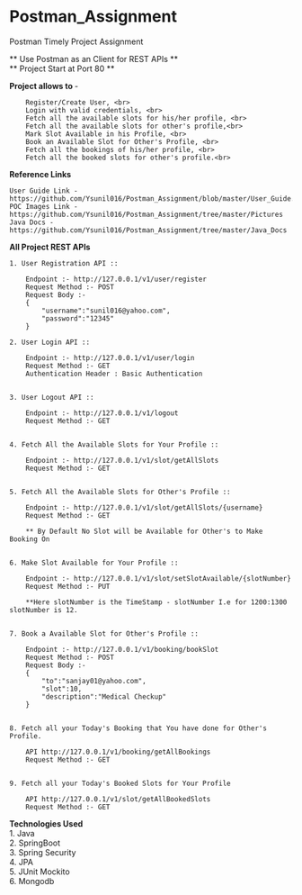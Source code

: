 # Postman_Assignment
Postman Timely Project Assignment

** Use Postman as an Client for REST APIs **<br>
** Project Start at Port 80 **


<b>Project allows to </b>- <br>
        
        Register/Create User, <br>
        Login with valid credentials, <br>
        Fetch all the available slots for his/her profile, <br>
        Fetch all the available slots for other's profile,<br>
        Mark Slot Available in his Profile, <br>
        Book an Available Slot for Other's Profile, <br>
        Fetch all the bookings of his/her profile, <br>
        Fetch all the booked slots for other's profile.<br>

   
<b>Reference Links</b><br>

    User Guide Link - https://github.com/Ysunil016/Postman_Assignment/blob/master/User_Guide.pdf
    POC Images Link - https://github.com/Ysunil016/Postman_Assignment/tree/master/Pictures
    Java Docs - https://github.com/Ysunil016/Postman_Assignment/tree/master/Java_Docs


<b>All Project REST APIs</b> 

    1. User Registration API :: 

        Endpoint :- http://127.0.0.1/v1/user/register
        Request Method :- POST
        Request Body :-
        {
            "username":"sunil016@yahoo.com",
            "password":"12345"
        }

    2. User Login API :: 

        Endpoint :- http://127.0.0.1/v1/user/login
        Request Method :- GET
        Authentication Header : Basic Authentication


    3. User Logout API :: 

        Endpoint :- http://127.0.0.1/v1/logout
        Request Method :- GET


    4. Fetch All the Available Slots for Your Profile :: 

        Endpoint :- http://127.0.0.1/v1/slot/getAllSlots
        Request Method :- GET


    5. Fetch All the Available Slots for Other's Profile :: 

        Endpoint :- http://127.0.0.1/v1/slot/getAllSlots/{username}
        Request Method :- GET

        ** By Default No Slot will be Available for Other's to Make Booking On


    6. Make Slot Available for Your Profile :: 

        Endpoint :- http://127.0.0.1/v1/slot/setSlotAvailable/{slotNumber}
        Request Method :- PUT

        **Here slotNumber is the TimeStamp - slotNumber I.e for 1200:1300 slotNumber is 12.


    7. Book a Available Slot for Other's Profile :: 

        Endpoint :- http://127.0.0.1/v1/booking/bookSlot
        Request Method :- POST
        Request Body :-
        {
            "to":"sanjay01@yahoo.com",
            "slot":10,
            "description":"Medical Checkup"
        }


    8. Fetch all your Today's Booking that You have done for Other's Profile.

        API	http://127.0.0.1/v1/booking/getAllBookings
        Request Method :- GET


    9. Fetch all your Today's Booked Slots for Your Profile

        API	http://127.0.0.1/v1/slot/getAllBookedSlots
        Request Method :- GET




<b>Technologies Used </b><br> 
        1. Java <br>
        2. SpringBoot <br>
        3. Spring Security <br>
        4. JPA <br>
        5. JUnit Mockito <br>
        6. Mongodb <br>
